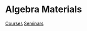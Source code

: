 # Algebra Materials
[Courses](https://github.com/912-enache-vlad/Algebra/tree/Courses) 
[Seminars]()
